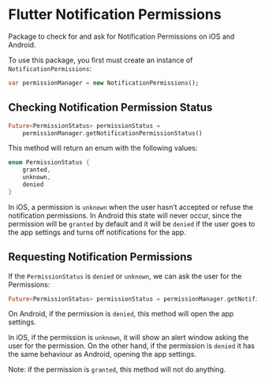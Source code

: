 # Flutter Notification Permissions
Package to check for and ask for Notification Permissions on iOS and Android.

To use this package, you first must create an instance of `NotificationPermissions`:

```dart
var permissionManager = new NotificationPermissions();
```

## Checking Notification Permission Status
```dart
Future<PermissionStatus> permissionStatus =
    permissionManager.getNotificationPermissionStatus()
```

This method will return an enum with the following values:

```dart
enum PermissionStatus {
	granted,
	unknown,
	denied
}
```

In iOS, a permission is `unknown` when the user hasn’t accepted or refuse the notification permissions. In Android this state will never occur, since the permission will be `granted` by default and it will be `denied` if the user goes to the app settings and turns off notifications for the app.

## Requesting Notification Permissions
If the `PermissionStatus` is `denied` or `unknown`, we can ask the user for the Permissions:
```dart
Future<PermissionStatus> permissionStatus = permissionManager.getNotificationPermissionStatus()
```

On Android, if the permission is `denied`, this method will open the app settings.

In iOS, if the permission is `unknown`, it will show an alert window asking the user for the permission. On the other hand, if the permission is `denied` it has the same behaviour as Android, opening the app settings.

Note: if the permission is `granted`, this method will not do anything.

